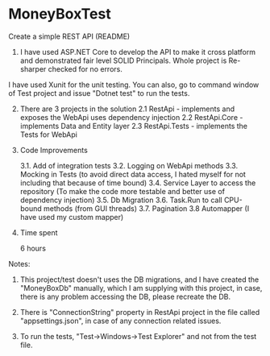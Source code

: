 # MoneyBoxTest
Create a simple REST API (README)


1. I have used ASP.NET Core to develop the API to make it cross platform and demonstrated fair level SOLID Principals. Whole project is Re-sharper checked for no errors.

I have used Xunit for the unit testing. You can also, go to command window of Test project and issue "Dotnet test" to run the tests.

2. There are 3 projects in the solution
	2.1 RestApi - implements and exposes the WebApi uses dependency injection
	2.2 RestApi.Core - implements Data and Entity layer
	2.3 RestApi.Tests - implements the Tests for WebApi
	
3. Code Improvements

	3.1. Add of integration tests
	3.2. Logging on WebApi methods
	3.3. Mocking in Tests (to avoid direct data access, I hated myself for not including that because of time bound)
	3.4. Service Layer to access the repository (To make the code more testable and better use of dependency injection)
	3.5. Db Migration
	3.6. Task.Run to call CPU-bound methods (from GUI threads)
	3.7. Pagination
	3.8 Automapper (I have used my custom mapper)

4. Time spent

	6 hours

Notes:

1. This project/test doesn't uses the DB migrations, and I have created the "MoneyBoxDb" manually, which I am supplying with this project, in case, there is any problem accessing the DB, please recreate the DB.

2. There is "ConnectionString" property in RestApi project in the file called "appsettings.json", in case of any connection related issues.
3. To run the tests, "Test->Windows->Test Explorer" and not from the test file.
